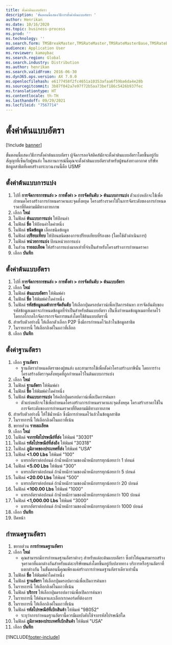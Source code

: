 ```yaml
---
title: ตั้งค่าต้นแบบอัตรา
description: 'ขั้นตอนนี้แสดงวิธีการตั้งค่าต้นแบบอัตรา '
author: Henrikan
ms.date: 10/16/2020
ms.topic: business-process
ms.prod: ''
ms.technology: ''
ms.search.form: TMSBreakMaster,TMSRateMaster,TMSRateMasterBase,TMSRateBaseType, TMSRouteWorkbench
audience: Application User
ms.reviewer: kamaybac
ms.search.region: Global
ms.search.industry: Distribution
ms.author: henrikan
ms.search.validFrom: 2016-06-30
ms.dyn365.ops.version: AX 7.0.0
ms.openlocfilehash: e6177458f2fc4651a10353afaa6f59ba6da4e28b
ms.sourcegitcommit: 3b87f042a7e97f72b5aa73bef186c5426b937fec
ms.translationtype: HT
ms.contentlocale: th-TH
ms.lasthandoff: 09/29/2021
ms.locfileid: "7567714"
---
```

# <a name="set-up-rate-masters"></a>ตั้งค่าต้นแบบอัตรา

[!include [banner](../../includes/banner.md)]

ขั้นตอนนี้แสดงวิธีการตั้งค่าต้นแบบอัตรา  ผู้จัดการลอจิสติคส์มักจะตั้งค่าต้นแบบอัตราโดยขึ้นอยู่กับสัญญาที่เซ็นกับผู้ขนส่ง  ในสถานการณ์นี้คุณจะตั้งค่าต้นแบบอัตราสำหรับผู้ขนส่งทางอากาศ บริษัทข้อมูลสาธิตที่เคยสร้างกระบวนงานนี้คือ USMF

## <a name="set-up-break-master"></a>ตั้งค่าต้นแบบการแบ่ง

1. ไปที่ **การจัดการการขนส่ง > การตั้งค่า > การจัดอันดับ > ต้นแบบการแบ่ง** ตัวแบ่งหลักจะใช้เพื่อกำหนดโครงสร้างการกำหนดราคาและจุดสั่งหยุด โครงสร้างราคาใช้ในการจัดระดับของการกำหนดราคาที่ยึดตามมิติทางกายภาพ  
1. เลือก **ใหม่**
1. ในฟิลด์ **ต้นแบบการแบ่ง** ให้ป้อนค่า
1. ในฟิลด์ **ชื่อ** ให้ป้อนค่าใดค่าหนึ่ง
1. ในฟิลด์ **ชนิดข้อมูล** เลือกชนิดข้อมูล
1. ในฟิลด์ **เปรียบเทียบ** ให้ป้อนชนิดของการเปรียบเทียบที่ร้องขอ (โดยใช้ตัวดำเนินการ)
1. ในฟิลด์ **หน่วยการแบ่ง** ป้อนหน่วยการแบ่ง
1. ในส่วน **รายละเอียด** ให้สร้างการแบ่งมากเท่าที่จำเป็นสำหรับโครงสร้างการกำหนดราคา
1. เลือก **บันทึก**

## <a name="set-up-rate-master"></a>ตั้งค่าต้นแบบอัตรา

1. ไปที่ **การจัดการการขนส่ง > การตั้งค่า > การจัดอันดับ > ต้นแบบอัตรา**
1. เลือก **ใหม่**
1. ในฟิลด์ **ต้นแบบอัตรา** ให้พิมพ์ค่า
1. ในฟิลด์ **ชื่อ** ให้พิมพ์ค่าใดค่าหนึ่ง
1. ในฟิลด์ **รหัสข้อมูลเมต้าการจัดอันดับ** ให้เลือกปุ่มดรอปดาวน์เพื่อเปิดการค้นหา การจัดอันดับของรหัสข้อมูลเมตาจะกำหนดข้อมูลที่จำเป็นสำหรับต้นแบบอัตรา เป็นซึ่งกำหนดข้อมูลเมตาที่คาดไว้โดยกลไกกลไกจัดการการจัดการขนส่งโดยใช้ต้นแบบอัตรานี้  
1. สำหรับตัวอย่างนี้ ให้เลือกตัวเลือก P2P ซึ่งมีการกำหนดไว้แล้วในข้อมูลสาธิต
1. ในรายการนี้ ให้เลือกลิงค์ในแถวที่เลือก
1. เลือก **บันทึก**

## <a name="set-up-rate-base"></a>ตั้งค่าฐานอัตรา

1. เลือก **ฐานอัตรา**
    * ฐานอัตรากำหนดอัตราของผู้ขนส่ง และสามารถใช้เพื่อตั้งค่าโครงสร้างภาษีนั้น โดยการร่างโครงสร้างอัตราจุดสั่งหยุดที่ถูกกำหนดไว้ในต้นแบบการแบ่ง  
2. เลือก **ใหม่**
3. ในฟิลด์ **ฐานอัตรา** ให้พิมพ์ค่า
4. ในฟิลด์ **ชื่อ** ให้พิมพ์ค่าใดค่าหนึ่ง
5. ในฟิลด์ **ต้นแบบการแบ่ง** ให้คลิกปุ่มดรอปดาวน์เพื่อเปิดการค้นหา
    * ตัวแบ่งหลักจะใช้เพื่อกำหนดโครงสร้างการกำหนดราคาและจุดสั่งหยุด โครงสร้างราคาใช้ในการจัดระดับของการกำหนดราคาที่ยึดตามมิติทางกายภาพ  
6. สำหรับตัวอย่างนี้ ให้ใช้น้ำหนัก ซึ่งมีการกำหนดไว้แล้วในข้อมูลสาธิต
7. ในรายการนี้ ให้เลือกลิงค์ในแถวที่เน้น
8. ขยายส่วน **รายละเอียด**
9. เลือก **ใหม่**
10. ในฟิลด์ **จากรหัสไปรษณีย์ที่ส่ง** ให้พิมพ์ "30301"
11. ในฟิลด์ **รหัสไปรษณีย์ที่ส่งถึง** ให้พิมพ์ "30318"
12. ในฟิลด์ **ภูมิภาคของประเทศที่ส่ง** ให้พิมพ์ "USA"
13. ในฟิลด์ **<1.00 Lbs** ให้พิมพ์ "100"
    * แทรกอัตราต่อปอนด์ ถ้าน้ำหนักรวมของน้ำหนักบรรทุกน้อยกว่า 1 ปอนด์  
14. ในฟิลด์ **<5.00 Lbs** ให้พิมพ์ "300"
    * แทรกอัตราต่อปอนด์ ถ้าน้ำหนักรวมของน้ำหนักบรรทุกน้อยกว่า 5 ปอนด์  
15. ในฟิลด์ **<20.00 Lbs** ให้พิมพ์ "500"
    * แทรกอัตราต่อปอนด์ ถ้าน้ำหนักรวมของน้ำหนักบรรทุกน้อยกว่า 20 ปอนด์  
16. ในฟิลด์ **<100.00 Lbs** ให้พิมพ์ "1000"
    * แทรกอัตราต่อปอนด์ ถ้าน้ำหนักรวมของน้ำหนักบรรทุกน้อยกว่า 100 ปอนด์  
17. ในฟิลด์ **<1,000.00 Lbs** ให้พิมพ์ "3000"
    * แทรกอัตราต่อปอนด์ ถ้าน้ำหนักรวมของน้ำหนักบรรทุกน้อยกว่า 1000 ปอนด์  
18. เลือก **บันทึก**
19. ปิดหน้า

## <a name="assign-rate-base"></a>กำหนดฐานอัตรา

1. ขยายส่วน **การกำหนดฐานอัตรา**
2. เลือก **ใหม่**
    * คุณสามารถมีการกำหนดฐานอัตราต่างๆ สำหรับแต่ละต้นแบบอัตรา  ซึ่งทำให้คุณสามารถสร้างจุดราคาที่แตกต่างกันสำหรับแต่ละบริษัทขนส่งโดยขึ้นอยู่กับปลายทาง บริการหรือฐานอัตราที่แตกต่างกัน ในขั้นตอนนี้คุณเพียงแค่สร้างการกำหนดฐานอัตราเดียวเท่านั้น  
3. ในฟิลด์ **ชื่อ** ให้พิมพ์ค่าใดค่าหนึ่ง
4. ในฟิลด์ **ฐานอัตรา** ให้เลือกปุ่มดรอปดาวน์เพื่อเปิดการค้นหา
5. ในรายการนี้ ให้เลือกลิงค์ในแถวที่เน้น
6. ในฟิลด์ **บริการ** ให้เลือกปุ่มดรอปดาวน์เพื่อเปิดการค้นหา
7. ในรายการนี้ ให้ค้นหาและเลือกเรกคอร์ดที่ต้องการ
8. ในรายการนี้ ให้เลือกลิงค์ในแถวที่เน้น
9. ในฟิลด์ **รหัสไปรษณีย์ที่เบิกสินค้า** ให้พิมพ์ "98052"
    * ระบุว่าการกำหนดฐานอัตรานี้ควรมีผลบังคับใช้จากรหัสไปรษณีย์ใด
10. ในฟิลด์ **ภูมิภาคของประเทศที่เบิกสินค้า** ให้พิมพ์ "USA"
11. เลือก **บันทึก**


[!INCLUDE[footer-include](../../../includes/footer-banner.md)]
